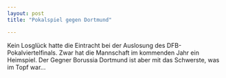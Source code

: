```yaml
---
layout: post
title: "Pokalspiel gegen Dortmund"

---
```


Kein Losglück hatte die Eintracht bei der Auslosung des DFB-Pokalviertelfinals. Zwar hat die Mannschaft im kommenden Jahr ein Heimspiel. Der Gegner Borussia Dortmund ist aber mit das Schwerste, was im Topf war...


